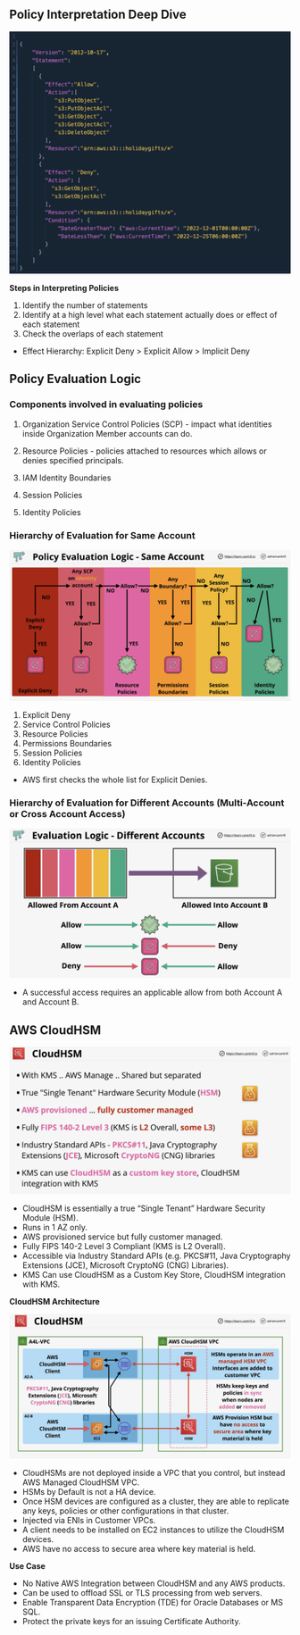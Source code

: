 ## Policy Interpretation Deep Dive

![Security](images/Security.png)

**Steps in Interpreting Policies**

1. Identify the number of statements
2. Identify at a high level what each statement actually does or effect of each statement
3. Check the overlaps of each statement

* Effect Hierarchy: Explicit Deny > Explicit Allow > Implicit Deny

## Policy Evaluation Logic

### Components involved in evaluating policies

1. Organization Service Control Policies (SCP)
	\- impact what identities inside Organization Member accounts can do.

2. Resource Policies
	\- policies attached to resources which allows or denies specified principals.

3. IAM Identity Boundaries
4. Session Policies
5. Identity Policies

### Hierarchy of Evaluation for Same Account

![Security-1](images/Security-1.png)

1. Explicit Deny
2. Service Control Policies
3. Resource Policies
4. Permissions Boundaries
5. Session Policies
6. Identity Policies

* AWS first checks the whole list for Explicit Denies.

### Hierarchy of Evaluation for Different Accounts (Multi-Account or Cross Account Access)

![Security-2](images/Security-2.png)

* A successful access requires an applicable allow from both Account A and Account B.

## AWS CloudHSM

![Security, Deployment, and Operations-08-07-2024-4](images/Security,%20Deployment,%20and%20Operations-08-07-2024-4.png)

* CloudHSM is essentially a true “Single Tenant” Hardware Security Module (HSM).
* Runs in 1 AZ only.
* AWS provisioned service but fully customer managed.
* Fully FIPS 140-2 Level 3 Compliant (KMS is L2 Overall).
* Accessible via Industry Standard APIs (e.g. PKCS#11, Java Cryptography Extensions (JCE), Microsoft CryptoNG (CNG) Libraries).
* KMS Can use CloudHSM as a Custom Key Store, CloudHSM integration with KMS.

**CloudHSM Architecture**

![Security, Deployment, and Operations-08-07-2024-5](images/Security,%20Deployment,%20and%20Operations-08-07-2024-5.png)

* CloudHSMs are not deployed inside a VPC that you control, but instead AWS Managed CloudHSM VPC.
* HSMs by Default is not a HA device.
* Once HSM devices are configured as a cluster, they are able to replicate any keys, policies or other configurations in that cluster.
* Injected via ENIs in Customer VPCs.
* A client needs to be installed on EC2 instances to utilize the CloudHSM devices.
* AWS have no access to secure area where key material is held.

**Use Case**

* No Native AWS Integration between CloudHSM and any AWS products.
* Can be used to offload SSL or TLS processing from web servers.
* Enable Transparent Data Encryption (TDE) for Oracle Databases or MS SQL.
* Protect the private keys for an issuing Certificate Authority.
